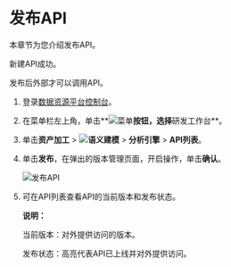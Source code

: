# 发布API

本章节为您介绍发布API。

新建API成功。

发布后外部才可以调用API。

1.  登录[数据资源平台控制台](https://dataq.console.aliyun.com)。

2.  在菜单栏左上角，单击**![菜单](https://static-aliyun-doc.oss-accelerate.aliyuncs.com/assets/img/zh-CN/6504337061/p188771.png)**按钮，选择**研发工作台**。

3.  单击**资产加工** \> **![语义建模](https://static-aliyun-doc.oss-accelerate.aliyuncs.com/assets/img/zh-CN/1290330161/p208848.png)** \> **分析引擎** \> **API列表**。

4.  单击**发布**，在弹出的版本管理页面，开启操作，单击**确认**。

    ![发布API](https://static-aliyun-doc.oss-accelerate.aliyuncs.com/assets/img/zh-CN/0607160161/p211919.png)

5.  可在API列表查看API的当前版本和发布状态。

    **说明：**

    当前版本：对外提供访问的版本。

    发布状态：高亮代表API已上线并对外提供访问。


